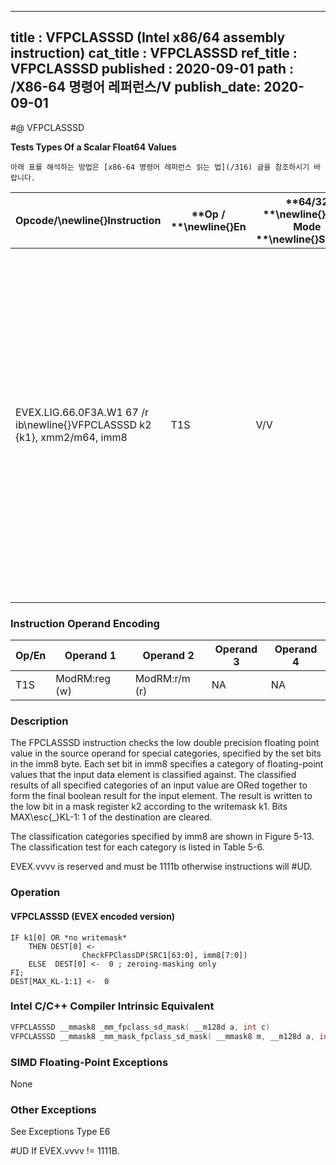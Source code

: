 ----------------------------
title : VFPCLASSSD (Intel x86/64 assembly instruction)
cat_title : VFPCLASSSD
ref_title : VFPCLASSSD
published : 2020-09-01
path : /X86-64 명령어 레퍼런스/V
publish_date: 2020-09-01
----------------------------


#@ VFPCLASSSD

**Tests Types Of a Scalar Float64 Values**

```lec-info
아래 표를 해석하는 방법은 [x86-64 명령어 레퍼런스 읽는 법](/316) 글을 참조하시기 바랍니다.
```

|**Opcode/**\newline{}**Instruction**|**Op / **\newline{}**En**|**64/32 **\newline{}**bit Mode **\newline{}**Support**|**CPUID **\newline{}**Feature **\newline{}**Flag**|**Description**|
|------------------------------------|-------------------------|------------------------------------------------------|--------------------------------------------------|---------------|
|EVEX.LIG.66.0F3A.W1 67 /r ib\newline{}VFPCLASSSD k2 {k1}, xmm2/m64, imm8|T1S|V/V|AVX512DQ|Tests the input for the following categories: NaN, +0, -0, +Infinity, -Infinity, denormal, finite negative. The immediate field provides a mask bit for each of these category tests. The masked test results are OR-ed together to form a mask result. |
### Instruction Operand Encoding


|Op/En|Operand 1|Operand 2|Operand 3|Operand 4|
|-----|---------|---------|---------|---------|
|T1S|ModRM:reg (w)|ModRM:r/m (r)|NA|NA|
### Description


The FPCLASSSD instruction checks the low double precision floating point value in the source operand for special categories, specified by the set bits in the imm8 byte. Each set bit in imm8 specifies a category of floating-point values that the input data element is classified against. The classified results of all specified categories of an input value are ORed together to form the final boolean result for the input element. The result is written to the low bit in a mask register k2 according to the writemask k1. Bits MAX\esc{_}KL-1: 1 of the destination are cleared.

The classification categories specified by imm8 are shown in Figure 5-13. The classification test for each category is listed in Table 5-6.

EVEX.vvvv is reserved and must be 1111b otherwise instructions will #UD.


### Operation
#### VFPCLASSSD (EVEX encoded version)
```info-verb
IF k1[0] OR *no writemask*
    THEN DEST[0] <-  
                CheckFPClassDP(SRC1[63:0], imm8[7:0])
    ELSE  DEST[0] <-  0 ; zeroing-masking only
FI;
DEST[MAX_KL-1:1] <-  0
```

### Intel C/C++ Compiler Intrinsic Equivalent

```cpp
VFPCLASSSD __mmask8 _mm_fpclass_sd_mask( __m128d a, int c)
VFPCLASSSD __mmask8 _mm_mask_fpclass_sd_mask( __mmask8 m, __m128d a, int c)
```
### SIMD Floating-Point Exceptions


None

### Other Exceptions


See Exceptions Type E6

#UD If EVEX.vvvv != 1111B.

